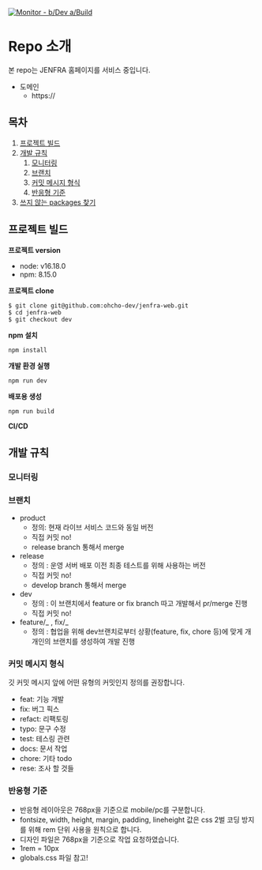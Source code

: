 [![Monitor - b/Dev a/Build](https://github.com/jejuEdu/jenfra-web/actions/workflows/monitor-dev.yml/badge.svg)](https://github.com/jejuEdu/jenfra-web/actions/workflows/monitor-dev.yml)

# Repo 소개

본 repo는 JENFRA 홈페이지를 서비스 중입니다.

- 도메인
  - https://

## 목차

1. [프로젝트 빌드](#how-to-use)
2. [개발 규칙](#dev-rules)
   1. [모니터링](#monitoring)
   2. [브랜치](#branch)
   3. [커밋 메시지 형식](#commit)
   4. [반응형 기준](#responsive)
3. [쓰지 않는 packages 찾기](#npm-devcheck)

## 프로젝트 빌드 <a name="how-to-use"></a>

**프로젝트 version**

- node: v16.18.0
- npm: 8.15.0

**프로젝트 clone**

```
$ git clone git@github.com:ohcho-dev/jenfra-web.git
$ cd jenfra-web
$ git checkout dev
```

**npm 설치**

```
npm install
```

**개발 환경 실행**

```
npm run dev
```

**배포용 생성**

```
npm run build
```

**CI/CD**

## 개발 규칙 <a name="dev-rules"></a>

### 모니터링 <a name="monitoring"></a>

### 브랜치 <a name="branch"></a>

- product
  - 정의: 현재 라이브 서비스 코드와 동일 버전
  - 직접 커밋 no!
  - release branch 통해서 merge
- release
  - 정의 : 운영 서버 배포 이전 최종 테스트를 위해 사용하는 버전
  - 직접 커밋 no!
  - develop branch 통해서 merge
- dev
  - 정의 : 이 브랜치에서 feature or fix branch 따고 개발해서 pr/merge 진행
  - 직접 커밋 no!
- feature/_ , fix/_
  - 정의 : 협업을 위해 dev브랜치로부터 상황(feature, fix, chore 등)에 맞게 개개인의 브랜치를 생성하여 개발 진행

### 커밋 메시지 형식 <a name="commit"></a>

깃 커밋 메시지 앞에 어떤 유형의 커밋인지 정의를 권장합니다.

- feat: 기능 개발
- fix: 버그 픽스
- refact: 리팩토링
- typo: 문구 수정
- test: 테스링 관련
- docs: 문서 작업
- chore: 기타 todo
- rese: 조사 할 것들

### 반응형 기준 <a name="responsive"></a>

- 반응형 레이아웃은 768px을 기준으로 mobile/pc를 구분합니다.
- fontsize, width, height, margin, padding, lineheight 값은 css 2벌 코딩 방지를 위해 rem 단위 사용을 원칙으로 합니다.
- 디자인 파일은 768px을 기준으로 작업 요청하였습니다.
- 1rem = 10px
- globals.css 파일 참고!
